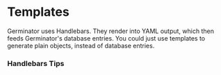 # Templates

Germinator uses Handlebars. They render into YAML output, which then feeds
Germinator's database entries. You could just use templates to generate plain
objects, instead of database entries.

### Handlebars Tips
